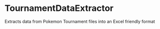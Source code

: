 # TournamentDataExtractor
Extracts data from Pokemon Tournament files into an Excel friendly format
